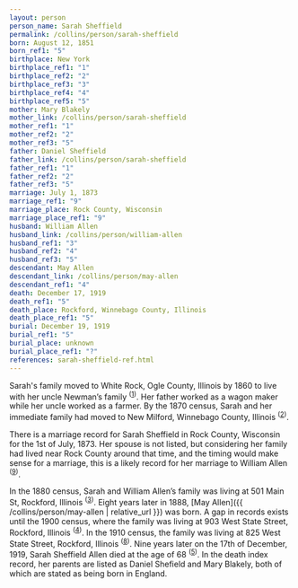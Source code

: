 ```yaml
---
layout: person
person_name: Sarah Sheffield
permalink: /collins/person/sarah-sheffield
born: August 12, 1851
born_ref1: "5"
birthplace: New York
birthplace_ref1: "1"
birthplace_ref2: "2"
birthplace_ref3: "3"
birthplace_ref4: "4"
birthplace_ref5: "5"
mother: Mary Blakely
mother_link: /collins/person/sarah-sheffield
mother_ref1: "1"
mother_ref2: "2"
mother_ref3: "5"
father: Daniel Sheffield
father_link: /collins/person/sarah-sheffield
father_ref1: "1"
father_ref2: "2"
father_ref3: "5"
marriage: July 1, 1873
marriage_ref1: "9"
marriage_place: Rock County, Wisconsin
marriage_place_ref1: "9"
husband: William Allen
husband_link: /collins/person/william-allen
husband_ref1: "3"
husband_ref2: "4"
husband_ref3: "5"
descendant: May Allen
descendant_link: /collins/person/may-allen
descendant_ref1: "4"
death: December 17, 1919
death_ref1: "5"
death_place: Rockford, Winnebago County, Illinois
death_place_ref1: "5"
burial: December 19, 1919
burial_ref1: "5"
burial_place: unknown
burial_place_ref1: "?"
references: sarah-sheffield-ref.html
---
```


Sarah's family moved to White Rock, Ogle County, Illinois by 1860 to live with her uncle Newman’s family <sup>([1](#1))</sup>. Her father worked as a wagon maker while her uncle worked as a farmer. By the 1870 census, Sarah and her immediate family had moved to New Milford, Winnebago County, Illinois <sup>([2](#2))</sup>.

There is a marriage record for Sarah Sheffield in Rock County, Wisconsin for the 1st of July, 1873. Her spouse is not listed, but considering her family had lived near Rock County around that time, and the timing would make sense for a marriage, this is a likely record for her marriage to William Allen <sup>([9](#9))</sup>.

In the 1880 census, Sarah and William Allen’s family was living at 501 Main St, Rockford, Illinois <sup>([3](#3))</sup>. Eight years later in 1888, [May Allen]({{ /collins/person/may-allen | relative_url }}) was born. A gap in records exists until the 1900 census, where the family was living at 903 West State Street, Rockford, Illinois <sup>([4](#4))</sup>.  In the 1910 census, the family was living at 825 West State Street, Rockford, Illinois <sup>([8](#8))</sup>. Nine years later on the 17th of December, 1919, Sarah Sheffield Allen died at the age of 68 <sup>([5](#5))</sup>. In the death index record, her parents are listed as Daniel Shefield and Mary Blakely, both of which are stated as being born in England.
